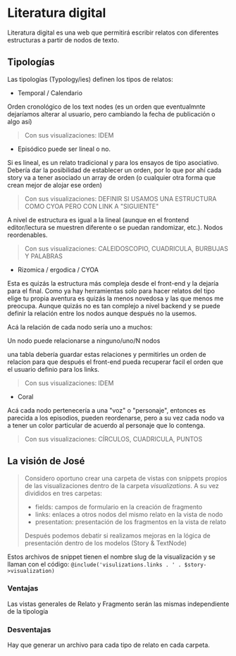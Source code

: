 # Literatura digital

Literatura digital es una web que permitirá escribir relatos con diferentes estructuras a partir de nodos de texto.

## Tipologías

Las tipologías (Typology/ies) definen los tipos de relatos:

* Temporal / Calendario

Orden cronológico de los text nodes (es un orden que eventualmnte dejaríamos alterar al usuario, pero cambiando la fecha de publicación o algo así)

> Con sus visualizaciones: IDEM

* Episódico puede ser lineal o no.

Si es lineal, es un relato tradicional y para los ensayos de tipo asociativo. Debería dar la posibilidad de establecer un orden, por lo que por ahí cada story va a tener asociado un array de orden (o cualquier otra forma que crean mejor de alojar ese orden)

> Con sus visualizaciones: DEFINIR SI USAMOS UNA ESTRUCTURA COMO CYOA PERO CON LINK A "SIGUIENTE"

A nivel de estructura es igual a la lineal (aunque en el frontend editor/lectura se muestren diferente o se puedan randomizar, etc.). Nodos reordenables.

> Con sus visualizaciones: CALEIDOSCOPIO, CUADRICULA, BURBUJAS Y PALABRAS

* Rizomica / ergodica / CYOA

Esta es quizás la estructura más compleja desde el front-end y la dejaría para el final. Como ya hay herramientas solo para hacer relatos del tipo elige tu propia aventura es quizás la menos novedosa y las que menos me preocupa. Aunque quizás no es tan complejo a nivel backend y se puede definir la relación entre los nodos aunque después no la usemos.

Acá la relación de cada nodo sería uno a muchos:

Un nodo puede relacionarse a ninguno/uno/N nodos

una tabla debería guardar estas relaciones y permitirles un orden de relacion para que después el front-end pueda recuperar facil el orden que el usuario definio para los links.

> Con sus visualizaciones: IDEM

* Coral

Acá cada nodo pertenecería a una "voz" o "personaje", entonces es parecida a los episodios, pueden reordenarse, pero a su vez cada nodo va a tener un color particular de acuerdo al personaje que lo contenga.

> Con sus visualizaciones: CÍRCULOS, CUADRICULA, PUNTOS

## La visión de José

> Considero oportuno crear una carpeta de vistas con snippets propios de las visualizaciones dentro de la carpeta *visualizations*. A su vez divididos en tres carpetas:
> * fields: campos de formulario en la creación de fragmento
> * links: enlaces a otros nodos del mismo relato en la vista de nodo
> * presentation: presentación de los fragmentos en la vista de relato
>
>
> Después podemos debatir si realizamos mejoras en la lógica de presentación dentro de los modelos (Story & TextNode)

Estos archivos de snippet tienen el nombre slug de la visualización y se llaman con el código: ``` @include('visulizations.links . ' . $story->visualization) ```

### Ventajas

Las vistas generales de Relato y Fragmento serán las mismas independiente de la tipología

### Desventajas

Hay que generar un archivo para cada tipo de relato en cada carpeta.